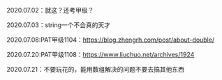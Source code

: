 2020.07.02：就这？还考甲级？

2020.07.03：string一个不会真的天才

2020.07.08:PAT甲级1104：https://blog.zhengrh.com/post/about-double/

2020.07.20:PAT甲级1108：https://www.liuchuo.net/archives/1924

2020.07.21：不要玩花的，能用数组解决的问题不要去搞其他东西
